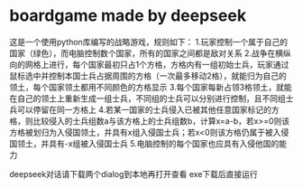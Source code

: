 # boardgame made by deepseek
这是一个使用python库编写的战略游戏，规则如下：
1.玩家控制一个属于自己的国家（绿色），而电脑控制数个国家，所有的国家之间都是敌对关系
2.战争在横纵向的网格上进行，每个国家最初只占1个方格，方格内有一组初始士兵，玩家通过鼠标选中并控制本国士兵占据周围的方格（一次最多移动2格），就能归为自己的领土，每个国家领土都用不同颜色的方格显示
3.每个国家每新占领3格领土，就能在自己的领土上重新生成一组士兵，不同组的士兵可以分别进行控制，且不同组士兵可以停留在同一方格上
4.若某一国家的士兵侵入已被其他任意国家标记的方格，则比较侵入的士兵组数a与该方格上的士兵组数b，计算x=a-b，若x>=0则该方格被划归为入侵国领土，并具有x组入侵国士兵；若x<0则该方格仍属于被入侵国领土，并具有-x组被入侵国士兵
5.电脑控制的每个国家也应具有入侵他国的能力

deepseek对话请下载两个dialog到本地再打开查看
exe下载后直接运行
